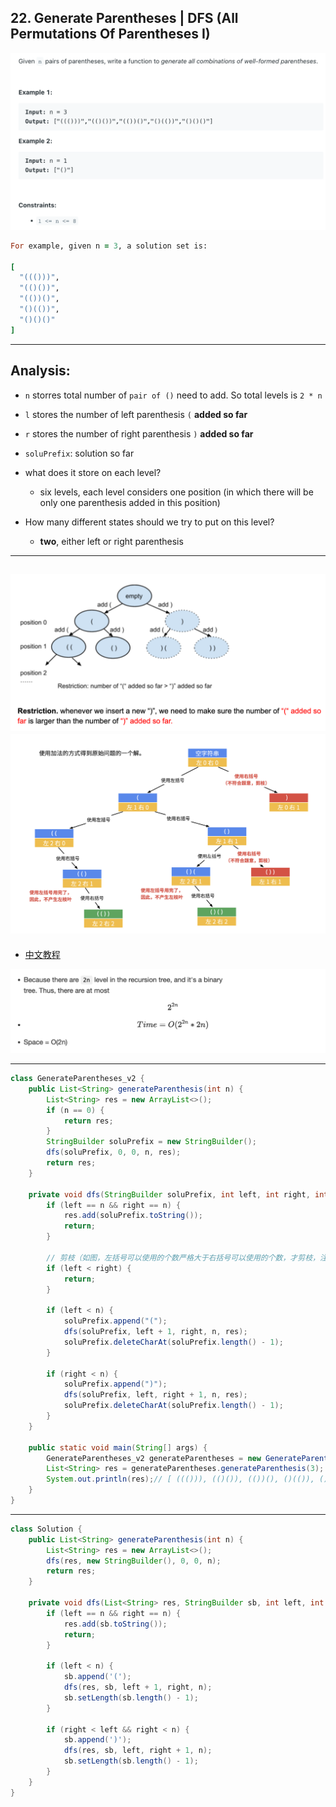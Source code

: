## 22. Generate Parentheses | DFS (All Permutations Of Parentheses I)
![](img/2023-01-26-16-54-58.png)

```ruby
For example, given n = 3, a solution set is:

[
  "((()))",
  "(()())",
  "(())()",
  "()(())",
  "()()()"
]
```
---


## Analysis:

- `n` storres total number of `pair of ()` need to add. 
  So total levels is  `2 * n`
- `l` stores the number of left parenthesis `(` **added so far**
- `r` stores the number of right parenthesis `)` **added so far**
- `soluPrefix`: solution so far

- what does it store on each level?
  - six levels, each level considers one position (in which there will be only one parenthesis added
    in this position)
- How many different states should we try to put on this level?
  - **two**, either left or right parenthesis
  
---
![](img/2021-05-31-18-25-11.png)
![](img/2023-01-26-20-16-26.png)
---

- [中文教程](https://leetcode.cn/problems/generate-parentheses/solution/hui-su-suan-fa-by-liweiwei1419/)

![](img/2023-08-01-00-50-23.png)

---
```java
class GenerateParentheses_v2 {
    public List<String> generateParenthesis(int n) {
        List<String> res = new ArrayList<>();
        if (n == 0) {
            return res;
        }
        StringBuilder soluPrefix = new StringBuilder();
        dfs(soluPrefix, 0, 0, n, res);
        return res;
    }

    private void dfs(StringBuilder soluPrefix, int left, int right, int n, List<String> res) {
        if (left == n && right == n) {
            res.add(soluPrefix.toString());
            return;
        }

        // 剪枝（如图，左括号可以使用的个数严格大于右括号可以使用的个数，才剪枝，注意这个细节）
        if (left < right) {
            return;
        }

        if (left < n) {
            soluPrefix.append("(");
            dfs(soluPrefix, left + 1, right, n, res);
            soluPrefix.deleteCharAt(soluPrefix.length() - 1);
        }

        if (right < n) {
            soluPrefix.append(")");
            dfs(soluPrefix, left, right + 1, n, res);
            soluPrefix.deleteCharAt(soluPrefix.length() - 1);
        }
    }

    public static void main(String[] args) {
        GenerateParentheses_v2 generateParentheses = new GenerateParentheses_v2();
        List<String> res = generateParentheses.generateParenthesis(3);
        System.out.println(res);// [ ((())), (()()), (())(), ()(()), ()()() ]
    }
}
```





---
```java
class Solution {
    public List<String> generateParenthesis(int n) {
        List<String> res = new ArrayList<>();
        dfs(res, new StringBuilder(), 0, 0, n);
        return res;
    }
    
    private void dfs(List<String> res, StringBuilder sb, int left, int right, int n) {
        if (left == n && right == n) {
            res.add(sb.toString());
            return;
        }
        
        if (left < n) {
            sb.append('(');
            dfs(res, sb, left + 1, right, n);
            sb.setLength(sb.length() - 1);
        }
        
        if (right < left && right < n) {
            sb.append(')');
            dfs(res, sb, left, right + 1, n);
            sb.setLength(sb.length() - 1);
        } 
    }
}
```




